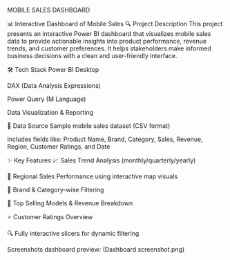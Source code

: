 MOBILE SALES DASHBOARD

📊 Interactive Dashboard of Mobile Sales
🔍 Project Description
This project presents an interactive Power BI dashboard that visualizes mobile sales data to provide actionable insights into product performance, revenue trends, and customer preferences. It helps stakeholders make informed business decisions with a clean and user-friendly interface.

🛠 Tech Stack
Power BI Desktop

DAX (Data Analysis Expressions)

Power Query (M Language)

Data Visualization & Reporting

📂 Data Source
Sample mobile sales dataset (CSV format)

Includes fields like: Product Name, Brand, Category, Sales, Revenue, Region, Customer Ratings, and Date

✨ Key Features
📈 Sales Trend Analysis (monthly/quarterly/yearly)

📍 Regional Sales Performance using interactive map visuals

📱 Brand & Category-wise Filtering

💸 Top Selling Models & Revenue Breakdown

⭐ Customer Ratings Overview

🔍 Fully interactive slicers for dynamic filtering

 Screenshots
 dashboard preview: (Dashboard screenshot.png)
